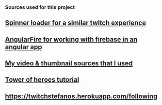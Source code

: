 ### Sources used for this project

## [Spinner loader for a similar twitch experience](https://tobiasahlin.com/spinkit/)
## [AngularFire for working with firebase in an angular app](https://github.com/angular/angularfire/blob/master/docs/install-and-setup.md)
## [My video & thumbnail sources that I used](https://gist.github.com/deepakpk009/99fd994da714996b296f11c3c371d5ee)
## [Tower of heroes tutorial](https://angular.io/tutorial)

## https://twitchstefanos.herokuapp.com/following

